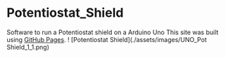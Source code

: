 # Potentiostat_Shield
Software to run a Potentiostat shield on a Arduino Uno
This site was built using [GitHub Pages](https://pages.github.com/).
! [Potentiostat Shield](./assets/images/UNO_Pot Shield_1_1.png)
